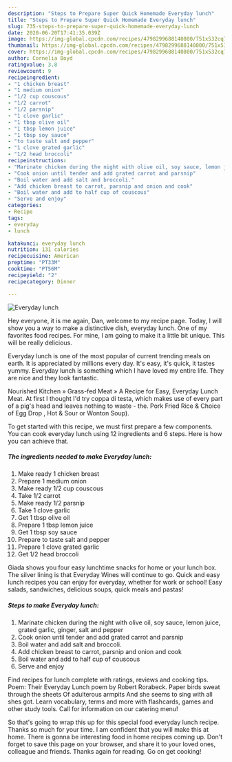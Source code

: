 ```yaml
---
description: "Steps to Prepare Super Quick Homemade Everyday lunch"
title: "Steps to Prepare Super Quick Homemade Everyday lunch"
slug: 735-steps-to-prepare-super-quick-homemade-everyday-lunch
date: 2020-06-20T17:41:35.039Z
image: https://img-global.cpcdn.com/recipes/4798299688140800/751x532cq70/everyday-lunch-recipe-main-photo.jpg
thumbnail: https://img-global.cpcdn.com/recipes/4798299688140800/751x532cq70/everyday-lunch-recipe-main-photo.jpg
cover: https://img-global.cpcdn.com/recipes/4798299688140800/751x532cq70/everyday-lunch-recipe-main-photo.jpg
author: Cornelia Boyd
ratingvalue: 3.8
reviewcount: 9
recipeingredient:
- "1 chicken breast"
- "1 medium onion"
- "1/2 cup couscous"
- "1/2 carrot"
- "1/2 parsnip"
- "1 clove garlic"
- "1 tbsp olive oil"
- "1 tbsp lemon juice"
- "1 tbsp soy sauce"
- "to taste salt and pepper"
- "1 clove grated garlic"
- "1/2 head broccoli"
recipeinstructions:
- "Marinate chicken during the night with olive oil, soy sauce, lemon juice, grated garlic, ginger, salt and pepper"
- "Cook onion until tender and add grated carrot and parsnip"
- "Boil water and add salt and broccoli."
- "Add chicken breast to carrot, parsnip and onion and cook"
- "Boil water and add to half cup of couscous"
- "Serve and enjoy"
categories:
- Recipe
tags:
- everyday
- lunch

katakunci: everyday lunch 
nutrition: 131 calories
recipecuisine: American
preptime: "PT33M"
cooktime: "PT56M"
recipeyield: "2"
recipecategory: Dinner

---
```



![Everyday lunch](https://img-global.cpcdn.com/recipes/4798299688140800/751x532cq70/everyday-lunch-recipe-main-photo.jpg)

Hey everyone, it is me again, Dan, welcome to my recipe page. Today, I will show you a way to make a distinctive dish, everyday lunch. One of my favorites food recipes. For mine, I am going to make it a little bit unique. This will be really delicious.

Everyday lunch is one of the most popular of current trending meals on earth. It is appreciated by millions every day. It's easy, it's quick, it tastes yummy. Everyday lunch is something which I have loved my entire life. They are nice and they look fantastic.

Nourished Kitchen » Grass-fed Meat » A Recipe for Easy, Everyday Lunch Meat. At first I thought I&#39;d try coppa di testa, which makes use of every part of a pig&#39;s head and leaves nothing to waste - the. Pork Fried Rice &amp; Choice of Egg Drop , Hot &amp; Sour or Wonton Soup).


To get started with this recipe, we must first prepare a few components. You can cook everyday lunch using 12 ingredients and 6 steps. Here is how you can achieve that.

<!--inarticleads1-->

##### The ingredients needed to make Everyday lunch:

1. Make ready 1 chicken breast
1. Prepare 1 medium onion
1. Make ready 1/2 cup couscous
1. Take 1/2 carrot
1. Make ready 1/2 parsnip
1. Take 1 clove garlic
1. Get 1 tbsp olive oil
1. Prepare 1 tbsp lemon juice
1. Get 1 tbsp soy sauce
1. Prepare to taste salt and pepper
1. Prepare 1 clove grated garlic
1. Get 1/2 head broccoli


Giada shows you four easy lunchtime snacks for home or your lunch box. The silver lining is that Everyday Wines will continue to go. Quick and easy lunch recipes you can enjoy for everyday, whether for work or school! Easy salads, sandwiches, delicious soups, quick meals and pastas! 

<!--inarticleads2-->

##### Steps to make Everyday lunch:

1. Marinate chicken during the night with olive oil, soy sauce, lemon juice, grated garlic, ginger, salt and pepper
1. Cook onion until tender and add grated carrot and parsnip
1. Boil water and add salt and broccoli.
1. Add chicken breast to carrot, parsnip and onion and cook
1. Boil water and add to half cup of couscous
1. Serve and enjoy


Find recipes for lunch complete with ratings, reviews and cooking tips. Poem: Their Everyday Lunch poem by Robert Rorabeck. Paper birds sweat through the sheets Of adulterous armpits And she seems to sing with all shes got. Learn vocabulary, terms and more with flashcards, games and other study tools. Call for information on our catering menu! 

So that's going to wrap this up for this special food everyday lunch recipe. Thanks so much for your time. I am confident that you will make this at home. There is gonna be interesting food in home recipes coming up. Don't forget to save this page on your browser, and share it to your loved ones, colleague and friends. Thanks again for reading. Go on get cooking!
